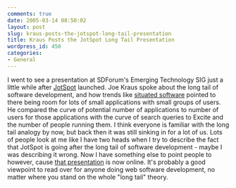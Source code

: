 ```yaml
---
comments: true
date: 2005-03-14 08:50:02
layout: post
slug: kraus-posts-the-jotspot-long-tail-presentation
title: Kraus Posts the JotSpot Long Tail Presentation
wordpress_id: 450
categories:
- General
---
```


I went to see a presentation at SDForum's Emerging Technology SIG just a little while after [JotSpot](http://www.jotspot.com) launched. Joe Kraus spoke about the long tail of software development, and how trends like [situated software](http://www.shirky.com/writings/situated_software.html) pointed to there being room for lots of small applications with small groups of users. He compared the curve of potential number of applications to number of users for those applications with the curve of search queries to Excite and the number of people running them. I think everyone is familiar with the long tail analogy by now, but back then it was still sinking in for a lot of us. Lots of people look at me like I have two heads when I try to describe the fact that JotSpot is going after the long tail of software development - maybe I was describing it wrong. Now I have something else to point people to however, cause [that presentation](http://bnoopy.typepad.com/bnoopy/2005/03/the_long_tail_o.html) is now online. It's probably a good viewpoint to read over for anyone doing web software development, no matter where you stand on the whole "long tail" theory.
